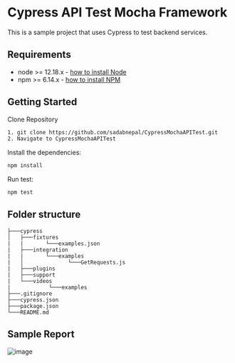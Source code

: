 # Cypress API Test Mocha Framework
This is a sample project that uses Cypress to test backend services.

## Requirements
-   node >= 12.18.x - [how to install Node](https://nodejs.org/en/download/)
-   npm >= 6.14.x - [how to install NPM](https://www.npmjs.com/get-npm)

## Getting Started
Clone Repository
```bash
1. git clone https://github.com/sadabnepal/CypressMochaAPITest.git
2. Navigate to CypressMochaAPITest
```

Install the dependencies:
```bash
npm install
```

Run test:
```bash
npm test
```

## Folder structure
```
├───cypress
│   ├───fixtures
|   |       └───examples.json
|   ├───integration
|   |       └───examples
|   │   	       └───GetRequests.js
|   ├───plugins
|   ├───support
|   └───videos
|            └───examples
├───.gitignore
├───cypress.json
├───package.json
└───README.md
```

## Sample Report
![image](https://user-images.githubusercontent.com/65847528/118400015-83014d80-b67d-11eb-8137-eab498191ed3.png)
